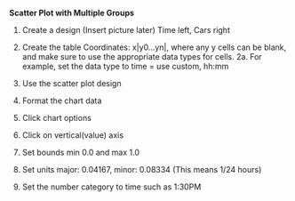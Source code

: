 **Scatter Plot with Multiple Groups**

1. Create a design
(Insert picture later)
Time left, Cars right

2. Create the table
Coordinates: 
x|y0...yn|, where any y cells can be blank, and make sure to use the appropriate data types for cells.
2a. For example, set the data type to time = use custom, hh:mm

3. Use the scatter plot design

4. Format the chart data
5. Click chart options
6. Click on vertical(value) axis
7. Set bounds min 0.0 and max 1.0
8. Set units major: 0.04167, minor: 0.08334 (This means 1/24 hours)
9. Set the number category to time such as 1:30PM
